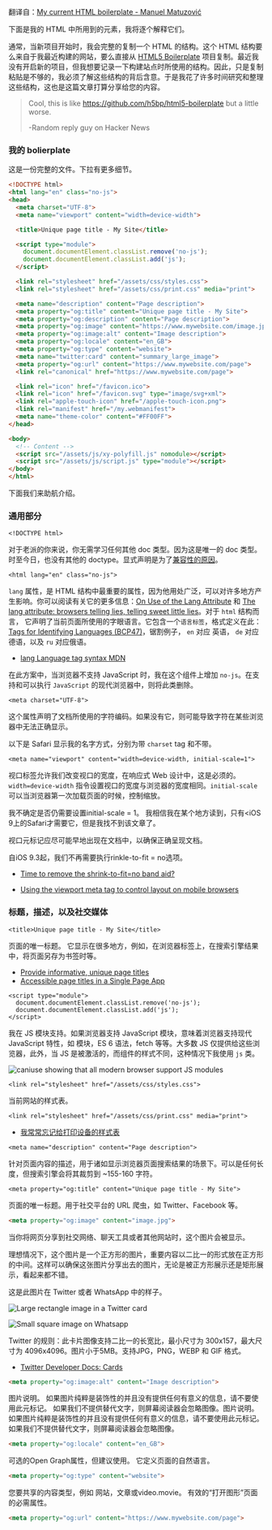 翻译自：[My current HTML boilerplate - Manuel Matuzović](https://www.matuzo.at/blog/html-boilerplate/)



下面是我的 HTML 中所用到的元素，我将逐个解释它们。



通常，当新项目开始时，我会完整的复制一个 HTML 的结构。这个 HTML 结构要么来自于我最近构建的网站，要么直接从 [HTML5 Boilerplate](https://html5boilerplate.com/) 项目复制。最近我没有开启新的项目，但我想要记录一下构建站点时所使用的结构。因此，只是复制粘贴是不够的，我必须了解这些结构的背后含意。于是我花了许多时间研究和整理这些结构，这也是这篇文章打算分享给您的内容。



> Cool, this is like https://github.com/h5bp/html5-boilerplate but a little worse.
>
> -Random reply guy on Hacker News



### 我的 bolierplate



这是一份完整的文件。下拉有更多细节。



```html
<!DOCTYPE html>
<html lang="en" class="no-js">
<head>
  <meta charset="UTF-8">
  <meta name="viewport" content="width=device-width">

  <title>Unique page title - My Site</title>

  <script type="module">
    document.documentElement.classList.remove('no-js');
    document.documentElement.classList.add('js');
  </script>

  <link rel="stylesheet" href="/assets/css/styles.css">
  <link rel="stylesheet" href="/assets/css/print.css" media="print">

  <meta name="description" content="Page description">
  <meta property="og:title" content="Unique page title - My Site">
  <meta property="og:description" content="Page description">
  <meta property="og:image" content="https://www.mywebsite.com/image.jpg">
  <meta property="og:image:alt" content="Image description">
  <meta property="og:locale" content="en_GB">
  <meta property="og:type" content="website">
  <meta name="twitter:card" content="summary_large_image">
  <meta property="og:url" content="https://www.mywebsite.com/page">
  <link rel="canonical" href="https://www.mywebsite.com/page">

  <link rel="icon" href="/favicon.ico">
  <link rel="icon" href="/favicon.svg" type="image/svg+xml">
  <link rel="apple-touch-icon" href="/apple-touch-icon.png">
  <link rel="manifest" href="/my.webmanifest">
  <meta name="theme-color" content="#FF00FF">
</head>

<body>
  <!-- Content -->
  <script src="/assets/js/xy-polyfill.js" nomodule></script>
  <script src="/assets/js/script.js" type="module"></script>
</body>
</html>
```



下面我们来助航介绍。



### 通用部分



```
<!DOCTYPE html>
```



对于老派的你来说，你无需学习任何其他 doc 类型。因为这是唯一的 doc 类型。时至今日，也没有其他的 doctype。显式声明是为了[兼容性的原因](https://developer.mozilla.org/en-US/docs/Web/HTML/Quirks_Mode_and_Standards_Mode)。



```
<html lang="en" class="no-js">
```



`lang` 属性，是 HTML 结构中最重要的属性，因为他用处广泛，可以对许多地方产生影响。你可以阅读有关它的更多信息：[On Use of the Lang Attribute](https://adrianroselli.com/2015/01/on-use-of-lang-attribute.html) 和 [The lang attribute: browsers telling lies, telling sweet little lies](https://www.matuzo.at/blog/lang-attribute/)。对于 `html` 结构而言， 它声明了当前页面所使用的字眼语言。它包含一个`语言标签`，格式定义在此：[Tags for Identifying Languages (BCP47)](https://www.ietf.org/rfc/bcp/bcp47.txt)，锯割例子， `en` 对应 英语， `de` 对应德语，以及 `ru` 对应俄语。



- [lang Language tag syntax MDN](https://developer.mozilla.org/en-US/docs/Web/HTML/Global_attributes/lang)

在此方案中，当浏览器不支持 JavaScript 时，我在这个组件上增加 `no-js`。在支持和可以执行 `JavaScript` 的现代浏览器中，则将此类删除。



```
<meta charset="UTF-8">
```



这个属性声明了文档所使用的字符编码。如果没有它，则可能导致字符在某些浏览器中无法正确显示。



以下是 Safari 显示我的名字方式，分别为带 `charset` tag 和不带。



```
<meta name="viewport" content="width=device-width, initial-scale=1">
```



视口标签允许我们改变视口的宽度，在响应式 Web 设计中，这是必须的。`width=device-width` 指令设置视口的宽度与浏览器的宽度相同。`initial-scale` 可以当浏览器第一次加载页面的时候，控制缩放。



我不确定是否仍需要设置initial-scale = 1。 我相信我在某个地方读到，只有<iOS 9上的Safari才需要它，但是我找不到该文章了。



视口元标记应尽可能早地出现在文档中，以确保正确呈现文档。



自iOS 9.3起，我们不再需要执行rinkle-to-fit = no选项。

- [Time to remove the shrink-to-fit=no band aid?](https://www.scottohara.me/blog/2018/12/11/shrink-to-fit.html)

- [Using the viewport meta tag to control layout on mobile browsers](https://developer.mozilla.org/en-US/docs/Web/HTML/Viewport_meta_tag)



### 标题，描述，以及社交媒体



```
<title>Unique page title - My Site</title>
```



页面的唯一标题。 它显示在很多地方，例如，在浏览器标签上，在搜索引擎结果中，将页面另存为书签时等。



- [Provide informative, unique page titles](https://www.w3.org/WAI/tips/writing/#provide-informative-unique-page-titles)
- [Accessible page titles in a Single Page App](https://hiddedevries.nl/en/blog/2018-07-19-accessible-page-titles-in-a-single-page-app)



```
<script type="module">
  document.documentElement.classList.remove('no-js');
  document.documentElement.classList.add('js');
</script>
```



我在 JS 模块支持。如果浏览器支持 JavaScript 模块，意味着浏览器支持现代 JavaScript 特性，如 模块，ES 6 语法，fetch 等等。大多数 JS 仅提供给这些浏览器，此外，当 JS 是被激活的，而组件的样式不同，这种情况下我使用 `js` 类。



![caniuse showing that all modern browser support JS modules](https://www.matuzo.at/images/caniuse_jsmodules750.png)



```
<link rel="stylesheet" href="/assets/css/styles.css">
```

当前网站的样式表。



```
<link rel="stylesheet" href="/assets/css/print.css" media="print">
```

- [我常常忘记给打印设备的样式表](https://www.matuzo.at/blog/i-totally-forgot-about-print-style-sheets/)



```
<meta name="description" content="Page description">
```



针对页面内容的描述，用于诸如显示浏览器页面搜索结果的场景下。可以是任何长度，但搜索引擎会将其裁剪到 ~155-160 字符。



```
<meta property="og:title" content="Unique page title - My Site">
```



页面的唯一标题。用于社交平台的 URL 爬虫，如 Twitter、Facebook 等。



```html
<meta property="og:image" content="image.jpg">
```



当你将网页分享到社交网络、聊天工具或者其他网站时，这个图片会被显示。



理想情况下，这个图片是一个正方形的图片，重要内容以二比一的形式放在正方形的中间。这样可以确保这张图片分享出去的图片，无论是被正方形展示还是矩形展示，看起来都不错。



这是此图片在 Twitter 或者 WhatsApp 中的样子。



![Large rectangle image in a Twitter card](https://www.matuzo.at/images/htmldoc_tw500.png)



![Small square image on Whatsapp](https://www.matuzo.at/images/htmldoc_wa500.png)



Twitter 的规则：此卡片图像支持二比一的长宽比，最小尺寸为 300x157，最大尺寸为 4096x4096。图片小于5MB。支持JPG，PNG，WEBP 和 GIF 格式。



- [Twitter Developer Docs: Cards](https://developer.twitter.com/en/docs/twitter-for-websites/cards/overview/summary-card-with-large-image)



```html
<meta property="og:image:alt" content="Image description">
```



图片说明。 如果图片纯粹是装饰性的并且没有提供任何有意义的信息，请不要使用此元标记。 如果我们不提供替代文字，则屏幕阅读器会忽略图像。图片说明。 如果图片纯粹是装饰性的并且没有提供任何有意义的信息，请不要使用此元标记。 如果我们不提供替代文字，则屏幕阅读器会忽略图像。



```html
<meta property="og:locale" content="en_GB">
```



可选的Open Graph属性，但建议使用。 它定义页面的自然语言。



```html
<meta property="og:type" content="website">
```



您要共享的内容类型，例如 网站，文章或video.movie。 有效的“打开图形”页面的必需属性。



```html
<meta property="og:url" content="https://www.mywebsite.com/page">
```